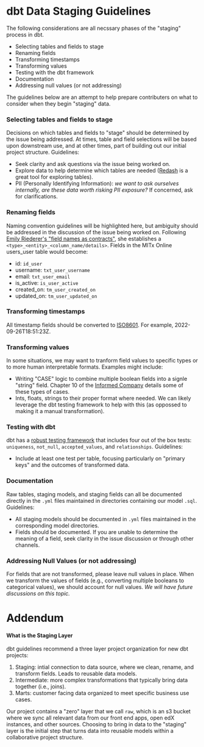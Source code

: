# dbt Data Staging Guidelines

The following considerations are all necssary phases of the "staging" process in dbt.
- Selecting tables and fields to stage
- Renaming fields
- Transforming timestamps
- Transforming values
- Testing with the dbt framework
- Documentation
- Addressing null values (or not addressing)

The guidelines below are an attempt to help prepare contributers on what to consider when they begin "staging" data.

### Selecting tables and fields to stage
Decisions on which tables and fields to "stage" should be determined by the issue being addressed. At times, table and field selections will be based upon downstream use, and at other times, part of building out our initial project structure. Guidelines:
- Seek clarity and ask questions via the issue being worked on.
- Explore data to help determine which tables are needed ([Redash](https://bi.odl.mit.edu/queries?order=-created_at&page=1&page_size=20) is a great tool for exploring tables).
- PII (Personally Identifying Information): _we want to ask ourselves internally, are these data worth risking PII exposure?_ If concerned, ask for clarifications.

### Renaming fields
Naming convention guidelines will be highlighted here, but ambiguity should be addressed in the discussion of the issue being worked on. Following [Emily Riederer's "field names as contracts"](https://emilyriederer.netlify.app/post/column-name-contracts/), she establishes a `<type>_<entity>_<column_name/details>`. Fields in the MITx Online users_user table would become:
- id: `id_user`
- username: `txt_user_username`
- email: `txt_user_email`
- is_active: `is_user_active`
- created_on: `tm_user_created_on`
- updated_on: `tm_user_updated_on`

### Transforming timestamps
All timestamp fields should be converted to [ISO8601](https://en.wikipedia.org/wiki/ISO_8601). For example, 2022-09-26T18:51:23Z.

### Transforming values
In some situations, we may want to tranform field values to specific types or to more human interpretable formats. Examples might include:
- Writing "CASE" logic to combine multiple boolean fields into a signle "string" field. Chapter 10 of the [Informed Company](https://learning.oreilly.com/library/view/the-informed-company/9781119748007/c10.xhtml#head-2-1) details some of these types of cases.
- Ints, floats, strings to their proper format where needed. We can likely leverage the dbt testing framework to help with this (as oppossed to making it a manual transformation).

### Testing with dbt
dbt has a [robust testing framework](https://docs.getdbt.com/docs/building-a-dbt-project/tests) that includes four
out of the box tests: `uniqueness`, `not_null`, `accepted_values`, and `relationships`. Guidelines:
- Include at least one test per table, focusing particularly on "primary keys" and the outcomes of transformed data.

### Documentation
Raw tables, staging models, and staging fields can all be documented directly in the `.yml` files maintained in directories containing our model `.sql`. Guidelines:
- All staging models should be documented in `.yml` files maintained in the corresponding model directories.
- Fields should be documented. If you are unable to determine the meaning of a field, seek clarity in the issue discussion or through other channels.

### Addressing Null Values (or not addressing)
For fields that are not transformed, please leave null values in place. When we transform the values of fields (e.g., converting multiple booleans to categorical values), we should account for null values. _We will have future discussions on this topic._

# Addendum
#### What is the Staging Layer
dbt guidelines recommend a three layer project organization for new dbt projects:
1. Staging: intial connection to data source, where we clean, rename, and transform fields. Leads to reusable data models.
2. Intermediate: more complex transformations that typically bring data together (i.e., joins).
3. Marts: customer facing data organized to meet specific business use cases.

Our project contains a "zero" layer that we call `raw`, which is an s3 bucket where we sync all relevant data from our front end apps, open edX instances, and other sources. Choosing to bring in data to the "staging" layer is the initial step that turns data into reusable models within a collaborative project structure.
